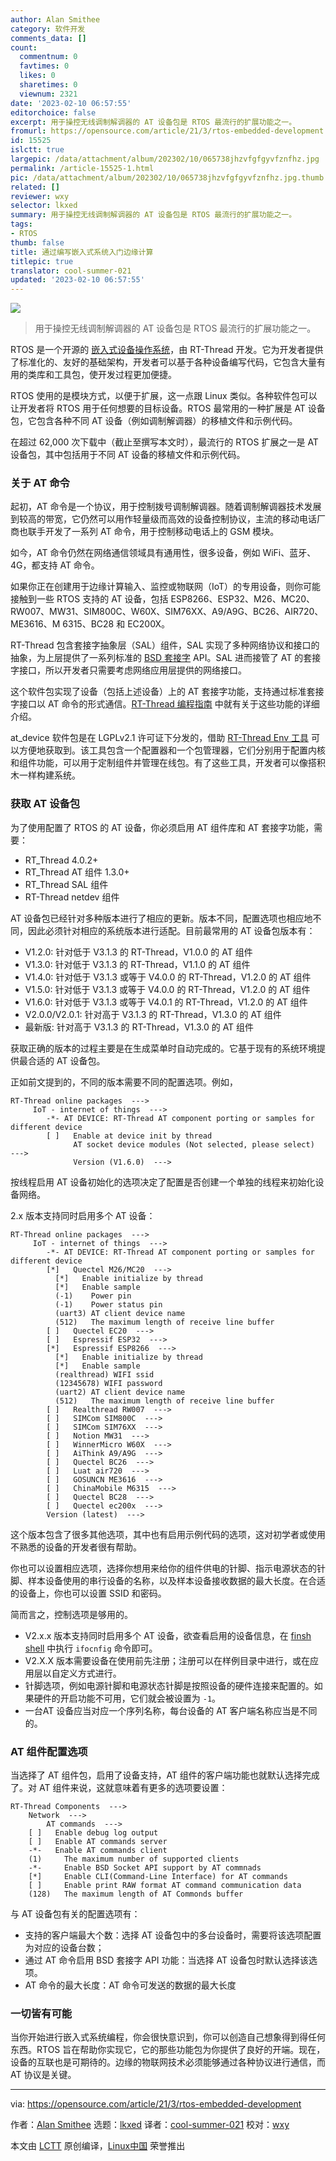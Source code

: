 ```yaml
---
author: Alan Smithee
category: 软件开发
comments_data: []
count:
  commentnum: 0
  favtimes: 0
  likes: 0
  sharetimes: 0
  viewnum: 2321
date: '2023-02-10 06:57:55'
editorchoice: false
excerpt: 用于操控无线调制解调器的 AT 设备包是 RTOS 最流行的扩展功能之一。
fromurl: https://opensource.com/article/21/3/rtos-embedded-development
id: 15525
islctt: true
largepic: /data/attachment/album/202302/10/065738jhzvfgfgyvfznfhz.jpg
permalink: /article-15525-1.html
pic: /data/attachment/album/202302/10/065738jhzvfgfgyvfznfhz.jpg.thumb.jpg
related: []
reviewer: wxy
selector: lkxed
summary: 用于操控无线调制解调器的 AT 设备包是 RTOS 最流行的扩展功能之一。
tags:
- RTOS
thumb: false
title: 通过编写嵌入式系统入门边缘计算
titlepic: true
translator: cool-summer-021
updated: '2023-02-10 06:57:55'
---
```


![](/data/attachment/album/202302/10/065738jhzvfgfgyvfznfhz.jpg)



> 
> 用于操控无线调制解调器的 AT 设备包是 RTOS 最流行的扩展功能之一。
> 
> 
> 


RTOS 是一个开源的 [嵌入式设备操作系统](https://opensource.com/article/20/6/open-source-rtos)，由 RT-Thread 开发。它为开发者提供了标准化的、友好的基础架构，开发者可以基于各种设备编写代码，它包含大量有用的类库和工具包，使开发过程更加便捷。


RTOS 使用的是模块方式，以便于扩展，这一点跟 Linux 类似。各种软件包可以让开发者将 RTOS 用于任何想要的目标设备。RTOS 最常用的一种扩展是 AT 设备包，它包含各种不同 AT 设备（例如调制解调器）的移植文件和示例代码。


在超过 62,000 次下载中（截止至撰写本文时），最流行的 RTOS 扩展之一是 AT 设备包，其中包括用于不同 AT 设备的移植文件和示例代码。


### 关于 AT 命令


起初，AT 命令是一个协议，用于控制拨号调制解调器。随着调制解调器技术发展到较高的带宽，它仍然可以用作轻量级而高效的设备控制协议，主流的移动电话厂商也联手开发了一系列 AT 命令，用于控制移动电话上的 GSM 模块。


如今，AT 命令仍然在网络通信领域具有通用性，很多设备，例如 WiFi、蓝牙、4G，都支持 AT 命令。


如果你正在创建用于边缘计算输入、监控或物联网（IoT）的专用设备，则你可能接触到一些 RTOS 支持的 AT 设备，包括 ESP8266、ESP32、M26、MC20、RW007、MW31、SIM800C、W60X、SIM76XX、A9/A9G、BC26、AIR720、ME3616、M 6315、BC28 和 EC200X。


RT-Thread 包含套接字抽象层（SAL）组件，SAL 实现了多种网络协议和接口的抽象，为上层提供了一系列标准的 [BSD 套接字](https://en.wikipedia.org/wiki/Berkeley_sockets) API。SAL 进而接管了 AT 的套接字接口，所以开发者只需要考虑网络应用层提供的网络接口。


这个软件包实现了设备（包括上述设备）上的 AT 套接字功能，支持通过标准套接字接口以 AT 命令的形式通信。[RT-Thread 编程指南](https://github.com/RT-Thread/rtthread-manual-doc/blob/master/at/at.md) 中就有关于这些功能的详细介绍。


at\_device 软件包是在 LGPLv2.1 许可证下分发的，借助 [RT-Thread Env 工具](https://www.rt-thread.io/download.html?download=Env) 可以方便地获取到。该工具包含一个配置器和一个包管理器，它们分别用于配置内核和组件功能，可以用于定制组件并管理在线包。有了这些工具，开发者可以像搭积木一样构建系统。


### 获取 AT 设备包


为了使用配置了 RTOS 的 AT 设备，你必须启用 AT 组件库和 AT 套接字功能，需要：


* RT\_Thread 4.0.2+
* RT\_Thread AT 组件 1.3.0+
* RT\_Thread SAL 组件
* RT-Thread netdev 组件


AT 设备包已经针对多种版本进行了相应的更新。版本不同，配置选项也相应地不同，因此必须针对相应的系统版本进行适配。目前最常用的 AT 设备包版本有：


* V1.2.0: 针对低于 V3.1.3 的 RT-Thread，V1.0.0 的 AT 组件
* V1.3.0: 针对低于 V3.1.3 的 RT-Thread，V1.1.0 的 AT 组件
* V1.4.0: 针对低于 V3.1.3 或等于 V4.0.0 的 RT-Thread，V1.2.0 的 AT 组件
* V1.5.0: 针对低于 V3.1.3 或等于 V4.0.0 的 RT-Thread，V1.2.0 的 AT 组件
* V1.6.0: 针对低于 V3.1.3 或等于 V4.0.1 的 RT-Thread，V1.2.0 的 AT 组件
* V2.0.0/V2.0.1: 针对高于 V3.1.3 的 RT-Thread，V1.3.0 的 AT 组件
* 最新版: 针对高于 V3.1.3 的 RT-Thread，V1.3.0 的 AT 组件


获取正确的版本的过程主要是在生成菜单时自动完成的。它基于现有的系统环境提供最合适的 AT 设备包。


正如前文提到的，不同的版本需要不同的配置选项。例如，



```
RT-Thread online packages  --->
     IoT - internet of things  --->
        -*- AT DEVICE: RT-Thread AT component porting or samples for different device  
        [ ]   Enable at device init by thread
              AT socket device modules (Not selected, please select)  --->    
              Version (V1.6.0)  --->

```

按线程启用 AT 设备初始化的选项决定了配置是否创建一个单独的线程来初始化设备网络。


2.x 版本支持同时启用多个 AT 设备：



```
RT-Thread online packages  --->
     IoT - internet of things  --->
        -*- AT DEVICE: RT-Thread AT component porting or samples for different device
        [*]   Quectel M26/MC20  --->
          [*]   Enable initialize by thread
          [*]   Enable sample
          (-1)    Power pin
          (-1)    Power status pin
          (uart3) AT client device name
          (512)   The maximum length of receive line buffer
        [ ]   Quectel EC20  --->
        [ ]   Espressif ESP32  --->
        [*]   Espressif ESP8266  --->
          [*]   Enable initialize by thread
          [*]   Enable sample
          (realthread) WIFI ssid
          (12345678) WIFI password
          (uart2) AT client device name
          (512)   The maximum length of receive line buffer
        [ ]   Realthread RW007  --->
        [ ]   SIMCom SIM800C  --->
        [ ]   SIMCom SIM76XX  --->
        [ ]   Notion MW31  --->
        [ ]   WinnerMicro W60X  --->
        [ ]   AiThink A9/A9G  --->
        [ ]   Quectel BC26  --->
        [ ]   Luat air720  --->
        [ ]   GOSUNCN ME3616  --->
        [ ]   ChinaMobile M6315  --->
        [ ]   Quectel BC28  --->
        [ ]   Quectel ec200x  --->
        Version (latest)  --->

```

这个版本包含了很多其他选项，其中也有启用示例代码的选项，这对初学者或使用不熟悉的设备的开发者很有帮助。


你也可以设置相应选项，选择你想用来给你的组件供电的针脚、指示电源状态的针脚、样本设备使用的串行设备的名称，以及样本设备接收数据的最大长度。在合适的设备上，你也可以设置 SSID 和密码。


简而言之，控制选项是够用的。


* V2.x.x 版本支持同时启用多个 AT 设备，欲查看启用的设备信息，在 [finsh shell](https://www.rt-thread.org/download/rttdoc_1_0_0/group__finsh.html) 中执行 `ifocnfig` 命令即可。
* V2.X.X 版本需要设备在使用前先注册；注册可以在样例目录中进行，或在应用层以自定义方式进行。
* 针脚选项，例如电源针脚和电源状态针脚是按照设备的硬件连接来配置的。如果硬件的开启功能不可用，它们就会被设置为 `-1`。
* 一台AT 设备应当对应一个序列名称，每台设备的 AT 客户端名称应当是不同的。


### AT 组件配置选项


当选择了 AT 组件包，启用了设备支持，AT 组件的客户端功能也就默认选择完成了。对 AT 组件来说，这就意味着有更多的选项要设置：



```
RT-Thread Components  --->
    Network  --->
        AT commands  --->
    [ ]   Enable debug log output
    [ ]   Enable AT commands server 
    -*-   Enable AT commands client
    (1)     The maximum number of supported clients
    -*-     Enable BSD Socket API support by AT commnads
    [*]     Enable CLI(Command-Line Interface) for AT commands
    [ ]     Enable print RAW format AT command communication data
    (128)   The maximum length of AT Commonds buffer

```

与 AT 设备包有关的配置选项有：


* 支持的客户端最大个数：选择 AT 设备包中的多台设备时，需要将该选项配置为对应的设备台数；
* 通过 AT 命令启用 BSD 套接字 API 功能：当选择 AT 设备包时默认选择该选项。
* AT 命令的最大长度：AT 命令可发送的数据的最大长度


### 一切皆有可能


当你开始进行嵌入式系统编程，你会很快意识到，你可以创造自己想象得到得任何东西。RTOS 旨在帮助你实现它，它的那些功能包为你提供了良好的开端。现在，设备的互联也是可期待的。边缘的物联网技术必须能够通过各种协议进行通信，而 AT 协议是关键。




---


via: <https://opensource.com/article/21/3/rtos-embedded-development>


作者：[Alan Smithee](https://opensource.com/users/alansmithee) 选题：[lkxed](https://github.com/lkxed) 译者：[cool-summer-021](https://github.com/cool-summer-021) 校对：[wxy](https://github.com/wxy)


本文由 [LCTT](https://github.com/LCTT/TranslateProject) 原创编译，[Linux中国](https://linux.cn/) 荣誉推出
